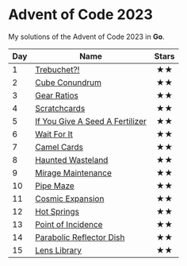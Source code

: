 # Advent of Code 2023

My solutions of the Advent of Code 2023 in **Go**.

| Day | Name                                       | Stars |
|-----|--------------------------------------------|:-----:|
| 1   | [ Trebuchet?!                     ](day01) |  ★★   |
| 2   | [ Cube Conundrum                  ](day02) |  ★★   |
| 3   | [ Gear Ratios                     ](day03) |  ★★   |
| 4   | [ Scratchcards                    ](day04) |  ★★   |
| 5   | [ If You Give A Seed A Fertilizer ](day05) |  ★★   |
| 6   | [ Wait For It                     ](day06) |  ★★   |
| 7   | [ Camel Cards                     ](day07) |  ★★   |
| 8   | [ Haunted Wasteland               ](day08) |  ★★   |
| 9   | [ Mirage Maintenance              ](day09) |  ★★   |
| 10  | [ Pipe Maze                       ](day10) |  ★★   |
| 11  | [ Cosmic Expansion                ](day11) |  ★★   |
| 12  | [ Hot Springs                     ](day12) |  ★★   |
| 13  | [ Point of Incidence              ](day13) |  ★★   |
| 14  | [ Parabolic Reflector Dish        ](day14) |  ★★   |
| 15  | [ Lens Library                    ](day15) |  ★★   |



